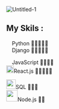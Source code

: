 
![Untitled-1](https://user-images.githubusercontent.com/93470832/211223663-9b539edd-9e83-4232-96a2-8ddf58d4f983.png)

## My Skils :

<img src="https://upload.wikimedia.org/wikipedia/commons/thumb/c/c3/Python-logo-notext.svg/1869px-Python-logo-notext.svg.png" style="width:15px;"/>Python 👾👾👾👾👾                 
<img src="https://youteam.io/blog/wp-content/uploads/2022/06/django-icon-0.png" style="width:15px;"/>Django 👾👾👾👾👾
                           
<img src="https://upload.wikimedia.org/wikipedia/commons/6/6a/JavaScript-logo.png" style="width:15px;"/>JavaScript 👾👾👾👾                   
<img src="https://upload.wikimedia.org/wikipedia/commons/thumb/a/a7/React-icon.svg/2300px-React-icon.svg.png" style="width:20px;"/>React.js 👾👾👾👾👾

<img src="https://icons-for-free.com/iconfiles/png/512/logo+my+query+server+sql+icon-1320184811372606623.png" style="width:25px;"/>SQL 👾👾👾                     
<img src="https://cdn.freebiesupply.com/logos/thumbs/2x/nodejs-1-logo.png" style="width:30px;"/>Node.js 👾👾
